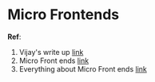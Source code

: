 # Micro Frontends

**Ref**: 
1. Vijay's write up [link](https://medium.com/@nvkudva/micro-apps-building-block-of-myntras-scalable-ui-architecture-ebecec0d9677?source=---------4------------------)
2. Micro Front ends [link](https://micro-frontends.org/)
3. Everything about Micro Front ends [link](https://martinfowler.com/articles/micro-frontends.html)

